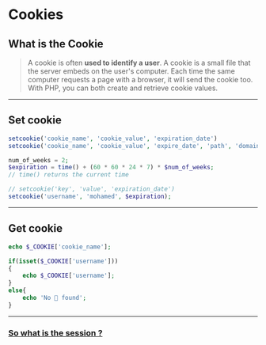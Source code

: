 # Cookies 
## What is the Cookie

> A cookie is often **used to identify a user**. A cookie is a small file that the server embeds on the user's computer. Each time the same computer requests a page with a browser, it will send the cookie too. With PHP, you can both create and retrieve cookie values.

---
## Set cookie 

```php
setcookie('cookie_name', 'cookie_value', 'expiration_date')
setcookie('cookie_name', 'cookie_value', 'expire_date', 'path', 'domain', 'secure', 'httponly_');
```

```php
num_of_weeks = 2;
$expiration = time() + (60 * 60 * 24 * 7) * $num_of_weeks; 
// time() returns the current time 

// setcookie('key', 'value', 'expiration_date')
setcookie('username', 'mohamed', $expiration);
```
---
## Get cookie 

```php
echo $_COOKIE['cookie_name'];
```

```php
if(isset($_COOKIE['username']))
{
	echo $_COOKIE['username'];
}
else{
	echo 'No 🍪 found';
}
```
---
### [So what is the session ?](session.md)
